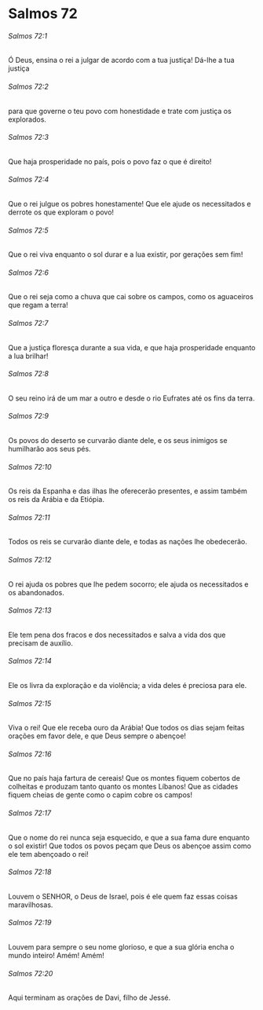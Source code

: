 # Salmos 72

###### Salmos 72:1

Ó Deus, ensina o rei a julgar de acordo com a tua justiça! Dá-lhe a tua justiça

###### Salmos 72:2

para que governe o teu povo com honestidade e trate com justiça os explorados.

###### Salmos 72:3

Que haja prosperidade no país, pois o povo faz o que é direito!

###### Salmos 72:4

Que o rei julgue os pobres honestamente! Que ele ajude os necessitados e derrote os que exploram o povo!

###### Salmos 72:5

Que o rei viva enquanto o sol durar e a lua existir, por gerações sem fim!

###### Salmos 72:6

Que o rei seja como a chuva que cai sobre os campos, como os aguaceiros que regam a terra!

###### Salmos 72:7

Que a justiça floresça durante a sua vida, e que haja prosperidade enquanto a lua brilhar!

###### Salmos 72:8

O seu reino irá de um mar a outro e desde o rio Eufrates até os fins da terra.

###### Salmos 72:9

Os povos do deserto se curvarão diante dele, e os seus inimigos se humilharão aos seus pés.

###### Salmos 72:10

Os reis da Espanha e das ilhas lhe oferecerão presentes, e assim também os reis da Arábia e da Etiópia.

###### Salmos 72:11

Todos os reis se curvarão diante dele, e todas as nações lhe obedecerão.

###### Salmos 72:12

O rei ajuda os pobres que lhe pedem socorro; ele ajuda os necessitados e os abandonados.

###### Salmos 72:13

Ele tem pena dos fracos e dos necessitados e salva a vida dos que precisam de auxílio.

###### Salmos 72:14

Ele os livra da exploração e da violência; a vida deles é preciosa para ele.

###### Salmos 72:15

Viva o rei! Que ele receba ouro da Arábia! Que todos os dias sejam feitas orações em favor dele, e que Deus sempre o abençoe!

###### Salmos 72:16

Que no país haja fartura de cereais! Que os montes fiquem cobertos de colheitas e produzam tanto quanto os montes Líbanos! Que as cidades fiquem cheias de gente como o capim cobre os campos!

###### Salmos 72:17

Que o nome do rei nunca seja esquecido, e que a sua fama dure enquanto o sol existir! Que todos os povos peçam que Deus os abençoe assim como ele tem abençoado o rei!

###### Salmos 72:18

Louvem o SENHOR, o Deus de Israel, pois é ele quem faz essas coisas maravilhosas.

###### Salmos 72:19

Louvem para sempre o seu nome glorioso, e que a sua glória encha o mundo inteiro! Amém! Amém!

###### Salmos 72:20

Aqui terminam as orações de Davi, filho de Jessé.

